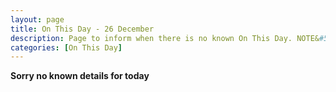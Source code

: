 ```yaml
---
layout: page
title: On This Day - 26 December
description: Page to inform when there is no known On This Day. NOTE&#58; There may still be comments.
categories: [On This Day]
---
```


**Sorry no known details for today**

